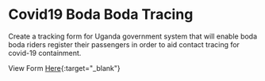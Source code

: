 # Covid19 Boda Boda Tracing
Create a tracking form for Uganda government system that will enable boda boda riders register their passengers in order to aid contact tracing for covid-19 containment.

View Form [Here](https://bakersen.github.io/covid19-boda-tracing){:target="_blank"}
